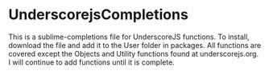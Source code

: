 UnderscorejsCompletions
=======================

This is a sublime-completions file for UnderscoreJS functions. To install, download the file and add it to the User folder in packages.
All functions are covered except the Objects and Utility functions found at underscorejs.org. I will continue to add functions until it is complete.
